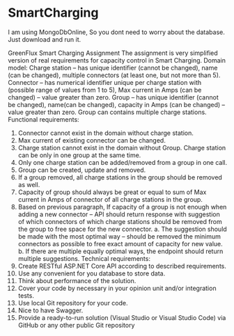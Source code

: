 # SmartCharging

I am using MongoDbOnline, So you dont need to worry about the database. Just download and run it. 




GreenFlux Smart Charging Assignment
The assignment is very simplified version of real requirements for capacity control in Smart Charging.
Domain model:
Charge station – has unique identifier (cannot be changed), name (can be changed), multiple
connectors (at least one, but not more than 5).
Connector – has numerical identifier unique per charge station with (possible range of values from 1
to 5), Max current in Amps (can be changed) – value greater than zero.
Group – has unique identifier (cannot be changed), name(can be changed), capacity in Amps (can be
changed) – value greater than zero. Group can contains multiple charge stations.
Functional requirements:
1. Connector cannot exist in the domain without charge station.
2. Max current of existing connector can be changed.
3. Charge station cannot exist in the domain without Group. Charge station can be only in one
group at the same time.
4. Only one charge station can be added/removed from a group in one call.
5. Group can be created, update and removed.
6. If a group removed, all charge stations in the group should be removed as well.
7. Capacity of group should always be great or equal to sum of Max current in Amps of
connector of all charge stations in the group.
8. Based on previous paragraph, If capacity of a group is not enough when adding a new
connector – API should return response with suggestion of which connectors of which
charge stations should be removed from the group to free space for the new connector.
a. The suggestion should be made with the most optimal way – should be removed the
minimum connectors as possible to free exact amount of capacity for new value.
b. If there are multiple equally optimal ways, the endpoint should return multiple
suggestions.
Technical requirements:
1. Create RESTful ASP.NET Core API according to described requirements.
2. Use any convenient for you database to store data.
3. Think about performance of the solution.
4. Cover your code by necessary in your opinion unit and/or integration tests.
5. Use local Git repository for your code.
6. Nice to have Swagger.
7. Provide a ready-to-run solution (Visual Studio or Visual Studio Code) via GitHub or any other
public Git repository
